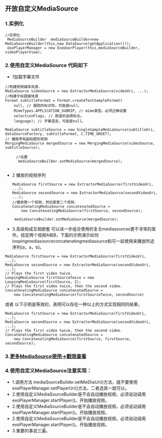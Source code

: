  ## 开放自定义MediaSource
 ### 1.实例化
 ```
 //实例化
  MediaSourceBuilder  mediaSourceBuilder=new MediaSourceBuilder(this,new DataSource(getApplication()));
  exoPlayerManager = new ExoUserPlayer(this,mediaSourceBuilder, videoPlayerView);
 ```
 ### 2.使用自定义MediaSource 代码如下
 * 1加载字幕文件 
 ```
 //构建视频媒体资源.
 MediaSource videoSource = new ExtractorMediaSource(videoUri, ...);
 //构建子标题媒体源
 Format subtitleFormat = Format.createTextSampleFormat(
     null, // 跟踪的标识符。可能是null。
     MimeTypes.APPLICATION_SUBRIP, // mime类型。必须正确设置
     selectionFlags, // 跑道的选择标志。
     language); // 字幕语言。可能是null。
     
 MediaSource subtitleSource = new SingleSampleMediaSource(subtitleUri, dataSourceFactory, subtitleFormat, C.TIME_UNSET);
 // 播放带有副标题的视频
 MergingMediaSource mergedSource = new MergingMediaSource(videoSource, subtitleSource);
  
      //设置
       mediaSourceBuilder.setMediaSource(mergedSource);
     
 ```
 * 2 播放的视频序列
   ```
   MediaSource firstSource = new ExtractorMediaSource(firstVideoUri, ...);
   MediaSource secondSource = new ExtractorMediaSource(secondVideoUri, ...);
   //播放第一个视频，然后是第二个视频.
   ConcatenatingMediaSource concatenatedSource =
       new ConcatenatingMediaSource(firstSource, secondSource);
   
    mediaSourceBuilder.setMediaSource(mergedSource);
   ```
 * 3.高级构成互相嵌套
   可以进一步组合使用的复合mediasources更不寻常的案件。给定两个视频A和B，下面的示例演示如何loopingmediasourceconcatenatingmediasource和可一起使用来播放所述序列(a，a，b)。
 ```
 MediaSource firstSource = new ExtractorMediaSource(firstVideoUri, ...);
 MediaSource secondSource = new ExtractorMediaSource(secondVideoUri, ...);
 // Plays the first video twice.
 LoopingMediaSource firstSourceTwice = new LoopingMediaSource(firstSource, 2);
 // Plays the first video twice, then the second video.
 ConcatenatingMediaSource concatenatedSource =
     new ConcatenatingMediaSource(firstSourceTwice, secondSource)
 ```
 或者 
 以下示例是等效的，表明可以存在一种以上的方式实现相同的结果。
 ````
 MediaSource firstSource = new ExtractorMediaSource(firstVideoUri, ...);
 MediaSource secondSource = new ExtractorMediaSource(secondVideoUri, ...);
 // Plays the first video twice, then the second video.
 ConcatenatingMediaSource concatenatedSource =
     new ConcatenatingMediaSource(firstSource, firstSource, secondSource);
 ````
### 3.[更多MediaSource使用→戳我查看](https://google.github.io/ExoPlayer/guide.html)

### 4.使用自定义MediaSource注意实现：
 * 1.调用方法 mediaSourceBuilder.setMeiDiaUri()方法，就不要使用 exoPlayerManager.setPlayerUri()方法，二者选其一就可以。
 * 2.使用自定义MediaSourceBuilder是不会自动播放视频，必须说动调用 exoPlayerManager.startPlayer()。开始播放视频。
 * 2.使用自定义MediaSourceBuilder是不会自动播放视频，必须说动调用 exoPlayerManager.startPlayer()。开始播放视频。
 * 2.使用自定义MediaSourceBuilder是不会自动播放视频，必须说动调用 exoPlayerManager.startPlayer()。开始播放视频。
 * 3.重要的事说三遍。
 
 
 
  
 